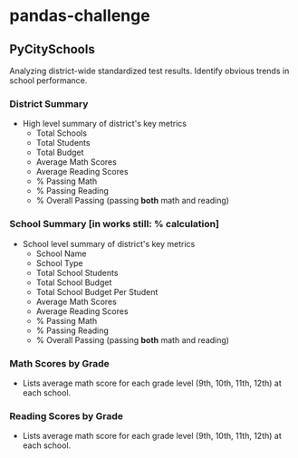 # pandas-challenge

## PyCitySchools
Analyzing district-wide standardized test results.
Identify obvious trends in school performance.

### District Summary
- High level summary of district's key metrics
    - Total Schools
    - Total Students
    - Total Budget
    - Average Math Scores
    - Average Reading Scores
    - % Passing Math
    - % Passing Reading
    - % Overall Passing (passing **both** math and reading)
    
### School Summary [in works still: % calculation]
- School level summary of district's key metrics
    - School Name
    - School Type
    - Total School Students
    - Total School Budget
    - Total School Budget Per Student
    - Average Math Scores
    - Average Reading Scores
    - % Passing Math
    - % Passing Reading
    - % Overall Passing (passing **both** math and reading)

### Math Scores by Grade
- Lists average math score for each grade level (9th, 10th, 11th, 12th) at each school.

### Reading Scores by Grade
- Lists average math score for each grade level (9th, 10th, 11th, 12th) at each school.